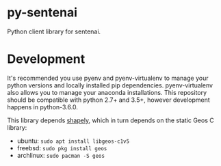 # py-sentenai
Python client library for sentenai.


# Development

It's recommended you use pyenv and pyenv-virtualenv to manage your
python versions and locally installed pip dependencies. pyenv-virtualenv
also allows you to manage your anaconda installations. This repository
should be compatible with python 2.7+ and 3.5+, however development
happens in python-3.6.0.

This library depends [shapely][], which in turn depends on the static
Geos C library:
  - ubuntu: `sudo apt install libgeos-c1v5`
  - freebsd: `sudo pkg install geos`
  - archlinux: `sudo pacman -S geos`

[shapely]:https://github.com/Toblerity/Shapely
